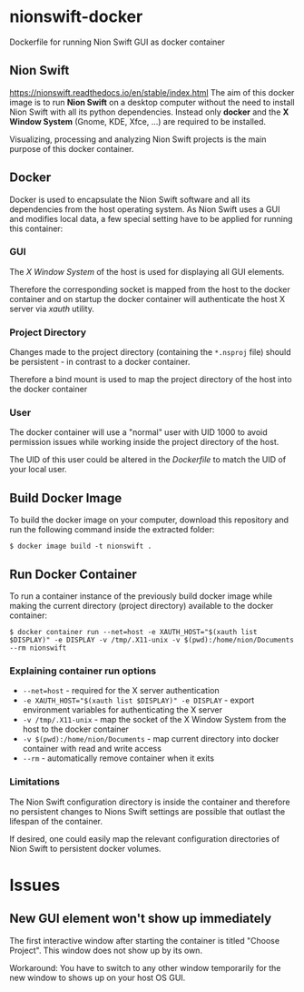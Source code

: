 # nionswift-docker
Dockerfile for running Nion Swift GUI as docker container

## Nion Swift
<https://nionswift.readthedocs.io/en/stable/index.html>
The aim of this docker image is to run **Nion Swift** on a desktop computer without the need to install Nion Swift with all its python dependencies.
Instead only **docker** and the **X Window System** (Gnome, KDE, Xfce, ...) are required to be installed.

Visualizing, processing and analyzing Nion Swift projects is the main purpose of this docker container.

## Docker
Docker is used to encapsulate the Nion Swift software and all its dependencies from the host operating system. As Nion Swift uses a GUI and modifies local data, a few special setting have to be applied for running this container:

### GUI
The *X Window System* of the host is used for displaying all GUI elements.

Therefore the corresponding socket is mapped from the host to the docker container and on startup the docker container will authenticate the host X server via *xauth* utility.

### Project Directory
Changes made to the project directory (containing the `*.nsproj` file) should be persistent - in contrast to a docker container.

Therefore a bind mount is used to map the project directory of the host into the docker container

### User
The docker container will use a "normal" user with UID 1000 to avoid permission issues while working inside the project directory of the host.

The UID of this user could be altered in the *Dockerfile* to match the UID of your local user.

## Build Docker Image
To build the docker image on your computer, download this repository and run the following command inside the extracted folder:
```
$ docker image build -t nionswift .
```

## Run Docker Container

To run a container instance of the previously build docker image while making the current directory (project directory) available to the docker container:
```
$ docker container run --net=host -e XAUTH_HOST="$(xauth list $DISPLAY)" -e DISPLAY -v /tmp/.X11-unix -v $(pwd):/home/nion/Documents --rm nionswift
```

### Explaining container run options
- `--net=host` - required for the X server authentication
- `-e XAUTH_HOST="$(xauth list $DISPLAY)" -e DISPLAY` - export environment variables for authenticating the X server
- `-v /tmp/.X11-unix` - map the socket of the X Window System from the host to the docker container
- `-v $(pwd):/home/nion/Documents` - map current directory into docker container with read and write access
- `--rm` - automatically remove container when it exits

### Limitations
The Nion Swift configuration directory is inside the container and therefore no persistent changes to Nions Swift settings are possible that outlast the lifespan of the container.

If desired, one could easily map the relevant configuration directories of Nion Swift to persistent docker volumes.



# Issues

## New GUI element won't show up immediately
The first interactive window after starting the container is titled "Choose Project". This window does not show up by its own.

Workaround:
You have to switch to any other window temporarily for the new window to shows up on your host OS GUI.
